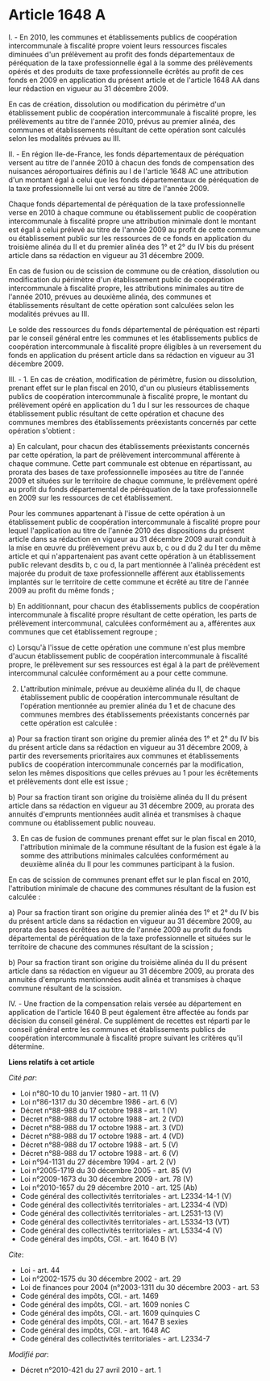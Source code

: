 # Article 1648 A

I. - En 2010, les communes et établissements publics de coopération intercommunale à fiscalité propre voient leurs ressources
fiscales diminuées d'un prélèvement au profit des fonds départementaux de péréquation de la taxe professionnelle égal à la
somme des prélèvements opérés et des produits de taxe professionnelle écrêtés au profit de ces fonds en 2009 en application
du présent article et de l'article 1648 AA dans leur rédaction en vigueur au 31 décembre 2009.

En cas de création, dissolution ou modification du périmètre d'un établissement public de coopération intercommunale à
fiscalité propre, les prélèvements au titre de l'année 2010, prévus au premier alinéa, des communes et établissements
résultant de cette opération sont calculés selon les modalités prévues au III.

II. - En région Ile-de-France, les fonds départementaux de péréquation versent au titre de l'année 2010 à chacun des fonds de
compensation des nuisances aéroportuaires définis au I de l'article 1648 AC une attribution d'un montant égal à celui que les
fonds départementaux de péréquation de la taxe professionnelle lui ont versé au titre de l'année 2009.

Chaque fonds départemental de péréquation de la taxe professionnelle verse en 2010 à chaque commune ou établissement public
de coopération intercommunale à fiscalité propre une attribution minimale dont le montant est égal à celui prélevé au titre
de l'année 2009 au profit de cette commune ou établissement public sur les ressources de ce fonds en application du troisième
alinéa du II et du premier alinéa des 1° et 2° du IV bis du présent article dans sa rédaction en vigueur au 31 décembre 2009.

En cas de fusion ou de scission de commune ou de création, dissolution ou modification du périmètre d'un établissement public
de coopération intercommunale à fiscalité propre, les attributions minimales au titre de l'année 2010, prévues au deuxième
alinéa, des communes et établissements résultant de cette opération sont calculées selon les modalités prévues au III.

Le solde des ressources du fonds départemental de péréquation est réparti par le conseil général entre les communes et les
établissements publics de coopération intercommunale à fiscalité propre éligibles à un reversement du fonds en application du
présent article dans sa rédaction en vigueur au 31 décembre 2009.

III. - 1. En cas de création, modification de périmètre, fusion ou dissolution, prenant effet sur le plan fiscal en 2010,
d'un ou plusieurs établissements publics de coopération intercommunale à fiscalité propre, le montant du prélèvement opéré en
application du 1 du I sur les ressources de chaque établissement public résultant de cette opération et chacune des communes
membres des établissements préexistants concernés par cette opération s'obtient :

a) En calculant, pour chacun des établissements préexistants concernés par cette opération, la part de prélèvement
intercommunal afférente à chaque commune. Cette part communale est obtenue en répartissant, au prorata des bases de taxe
professionnelle imposées au titre de l'année 2009 et situées sur le territoire de chaque commune, le prélèvement opéré au
profit du fonds départemental de péréquation de la taxe professionnelle en 2009 sur les ressources de cet établissement.

Pour les communes appartenant à l'issue de cette opération à un établissement public de coopération intercommunale à
fiscalité propre pour lequel l'application au titre de l'année 2010 des dispositions du présent article dans sa rédaction en
vigueur au 31 décembre 2009 aurait conduit à la mise en œuvre du prélèvement prévu aux b, c ou d du 2 du I ter du même
article et qui n'appartenaient pas avant cette opération à un établissement public relevant desdits b, c ou d, la part
mentionnée à l'alinéa précédent est majorée du produit de taxe professionnelle afférent aux établissements implantés sur le
territoire de cette commune et écrêté au titre de l'année 2009 au profit du même fonds ;

b) En additionnant, pour chacun des établissements publics de coopération intercommunale à fiscalité propre résultant de
cette opération, les parts de prélèvement intercommunal, calculées conformément au a, afférentes aux communes que cet
établissement regroupe ;

c) Lorsqu'à l'issue de cette opération une commune n'est plus membre d'aucun établissement public de coopération
intercommunale à fiscalité propre, le prélèvement sur ses ressources est égal à la part de prélèvement intercommunal calculée
conformément au a pour cette commune.

2. L'attribution minimale, prévue au deuxième alinéa du II, de chaque établissement public de coopération intercommunale
résultant de l'opération mentionnée au premier alinéa du 1 et de chacune des communes membres des établissements préexistants
concernés par cette opération est calculée :

a) Pour sa fraction tirant son origine du premier alinéa des 1° et 2° du IV bis du présent article dans sa rédaction en
vigueur au 31 décembre 2009, à partir des reversements prioritaires aux communes et établissements publics de coopération
intercommunale concernés par la modification, selon les mêmes dispositions que celles prévues au 1 pour les écrêtements et
prélèvements dont elle est issue ;

b) Pour sa fraction tirant son origine du troisième alinéa du II du présent article dans sa rédaction en vigueur au 31
décembre 2009, au prorata des annuités d'emprunts mentionnées audit alinéa et transmises à chaque commune ou établissement
public nouveau.

3. En cas de fusion de communes prenant effet sur le plan fiscal en 2010, l'attribution minimale de la commune résultant de
la fusion est égale à la somme des attributions minimales calculées conformément au deuxième alinéa du II pour les communes
participant à la fusion.

En cas de scission de communes prenant effet sur le plan fiscal en 2010, l'attribution minimale de chacune des communes
résultant de la fusion est calculée :

a) Pour sa fraction tirant son origine du premier alinéa des 1° et 2° du IV bis du présent article dans sa rédaction en
vigueur au 31 décembre 2009, au prorata des bases écrêtées au titre de l'année 2009 au profit du fonds départemental de
péréquation de la taxe professionnelle et situées sur le territoire de chacune des communes résultant de la scission ;

b) Pour sa fraction tirant son origine du troisième alinéa du II du présent article dans sa rédaction en vigueur au 31
décembre 2009, au prorata des annuités d'emprunts mentionnées audit alinéa et transmises à chaque commune résultant de la
scission.

IV. - Une fraction de la compensation relais versée au département en application de l'article 1640 B peut également être
affectée au fonds par décision du conseil général. Ce supplément de recettes est réparti par le conseil général entre les
communes et établissements publics de coopération intercommunale à fiscalité propre suivant les critères qu'il détermine.

**Liens relatifs à cet article**

_Cité par_:

  - Loi n°80-10 du 10 janvier 1980 - art. 11 (V)
  - Loi n°86-1317 du 30 décembre 1986 - art. 6 (V)
  - Décret n°88-988 du 17 octobre 1988 - art. 1 (V)
  - Décret n°88-988 du 17 octobre 1988 - art. 2 (VD)
  - Décret n°88-988 du 17 octobre 1988 - art. 3 (VD)
  - Décret n°88-988 du 17 octobre 1988 - art. 4 (VD)
  - Décret n°88-988 du 17 octobre 1988 - art. 5 (V)
  - Décret n°88-988 du 17 octobre 1988 - art. 6 (V)
  - Loi n°94-1131 du 27 décembre 1994 - art. 2 (V)
  - Loi n°2005-1719 du 30 décembre 2005 - art. 85 (V)
  - Loi n°2009-1673 du 30 décembre 2009 - art. 78 (V)
  - Loi n°2010-1657 du 29 décembre 2010 - art. 125 (Ab)
  - Code général des collectivités territoriales - art. L2334-14-1 (V)
  - Code général des collectivités territoriales - art. L2334-4 (VD)
  - Code général des collectivités territoriales - art. L2531-13 (V)
  - Code général des collectivités territoriales - art. L5334-13 (VT)
  - Code général des collectivités territoriales - art. L5334-4 (V)
  - Code général des impôts, CGI. - art. 1640 B (V)

_Cite_:

  - Loi - art. 44
  - Loi n°2002-1575 du 30 décembre 2002 - art. 29
  - Loi de finances pour 2004 (n°2003-1311 du 30 décembre 2003 - art. 53
  - Code général des impôts, CGI. - art. 1469
  - Code général des impôts, CGI. - art. 1609 nonies C
  - Code général des impôts, CGI. - art. 1609 quinquies C
  - Code général des impôts, CGI. - art. 1647 B sexies
  - Code général des impôts, CGI. - art. 1648 AC
  - Code général des collectivités territoriales - art. L2334-7

_Modifié par_:

  - Décret n°2010-421  du 27 avril 2010 - art. 1
